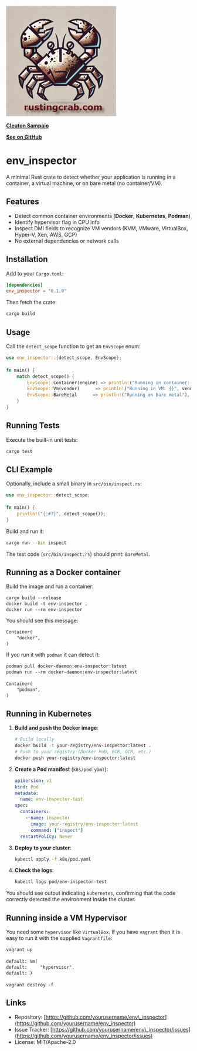 <img src="../../rusting-crab-logo.png" height=300>


[**Cleuton Sampaio**](https://linkedin.com/in/cleutonsampaio)

[**See on GitHub**](https://github.com/cleuton/rustingcrab/blob/main/code_samples/env_inspector/README.md)


# env\_inspector

A minimal Rust crate to detect whether your application is running in a container, a virtual machine, or on bare metal (no container/VM).

## Features

* Detect common container environments (**Docker**, **Kubernetes**, **Podman**)
* Identify hypervisor flag in CPU info
* Inspect DMI fields to recognize VM vendors (KVM, VMware, VirtualBox, Hyper-V, Xen, AWS, GCP)
* No external dependencies or network calls

## Installation

Add to your `Cargo.toml`:

```toml
[dependencies]
env_inspector = "0.1.0"
```

Then fetch the crate:

```bash
cargo build
```

## Usage

Call the `detect_scope` function to get an `EnvScope` enum:

```rust
use env_inspector::{detect_scope, EnvScope};

fn main() {
    match detect_scope() {
        EnvScope::Container(engine) => println!("Running in container: {}", engine),
        EnvScope::Vm(vendor)      => println!("Running in VM: {}", vendor),
        EnvScope::BareMetal      => println!("Running on bare metal"),
    }
}
```

## Running Tests

Execute the built‑in unit tests:

```bash
cargo test
```

## CLI Example

Optionally, include a small binary in `src/bin/inspect.rs`:

```rust
use env_inspector::detect_scope;

fn main() {
    println!("{:#?}", detect_scope());
}
```

Build and run it:

```bash
cargo run --bin inspect
```

The test code (`src/bin/inspect.rs`) should print: `BareMetal`.

## Running as a Docker container

Build the image and run a container: 

```
cargo build --release
docker build -t env-inspector .
docker run --rm env-inspector
```

You should see this message: 

```
Container(
    "docker",
)
```

If you run it with `podman` it can detect it: 

```
podman pull docker-daemon:env-inspector:latest
podman run --rm docker-daemon:env-inspector:latest

Container(
    "podman",
)

```

## Running in Kubernetes

1. **Build and push the Docker image**:

   ```bash
   # Build locally
   docker build -t your-registry/env-inspector:latest .
   # Push to your registry (Docker Hub, ECR, GCR, etc.)
   docker push your-registry/env-inspector:latest
   ```

2. **Create a Pod manifest** (`k8s/pod.yaml`):

   ```yaml
   apiVersion: v1
   kind: Pod
   metadata:
     name: env-inspector-test
   spec:
     containers:
       - name: inspector
         image: your-registry/env-inspector:latest
         command: ["inspect"]
     restartPolicy: Never
   ```

3. **Deploy to your cluster**:

   ```bash
   kubectl apply -f k8s/pod.yaml
   ```

4. **Check the logs**:

   ```bash
   kubectl logs pod/env-inspector-test
   ```

You should see output indicating `kubernetes`, confirming that the code correctly detected the environment inside the cluster.

## Running inside a VM Hypervisor

You need some `hypervisor` like `VirtualBox`. If you have `vagrant` then it is easy to run it with the supplied `Vagrantfile`: 

```
vagrant up

default: Vm(
default:     "hypervisor",
default: )

vagrant destroy -f
```

## Links

* Repository: [https://github.com/yourusername/env\_inspector](https://github.com/yourusername/env_inspector)
* Issue Tracker: [https://github.com/yourusername/env\_inspector/issues](https://github.com/yourusername/env_inspector/issues)
* License: MIT/Apache-2.0

